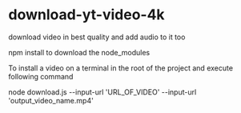 # download-yt-video-4k
 download video in best quality and add audio to it too

npm install to download the node_modules

To install a video on a terminal in the root of the project and execute following command

node download.js --input-url 'URL_OF_VIDEO' --input-url 'output_video_name.mp4'
